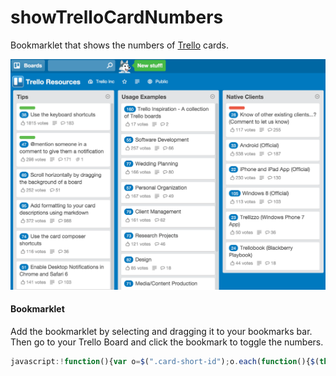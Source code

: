 # showTrelloCardNumbers
Bookmarklet that shows the numbers of [Trello](http://trello.com/) cards.

![Numbered card sample](Trello-Card-Numbers.png)

#### Bookmarklet
Add the bookmarklet by selecting and dragging it to your bookmarks bar. Then go to your Trello Board and click the bookmark to toggle the numbers.

```javascript
javascript:!function(){var o=$(".card-short-id");o.each(function(){$(this).text($(this).text().replace("#","").replace("#","").replace("N.%C2%BA ", ""))});o.hasClass("hide")?o.removeClass("hide").css({"font-weight":"normal","font-size":".8em","margin-right":"5px",padding:"2.3px 6px",background:$("body").css("background-color"),"border-radius":"10px",color:"#f6f6f6"}):o.addClass("hide")}();
```
